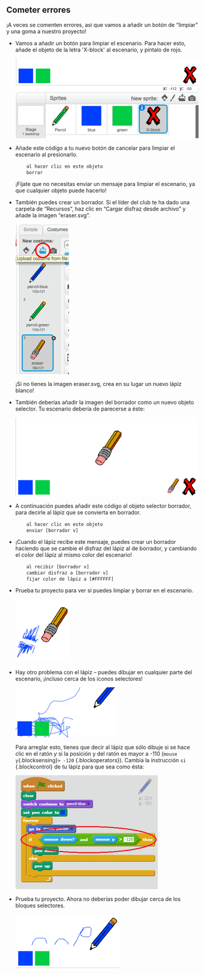 ## Cometer errores

¡A veces se comenten errores, asi que vamos a añadir un botón de “limpiar” y una goma a nuestro proyecto!

+ Vamos a añadir un botón para limpiar el escenario. Para hacer esto, añade el objeto de la letra 'X-block' al escenario, y píntalo de rojo.

	![screenshot](images/paint-x.png)

+ Añade este código a tu nuevo botón de cancelar para limpiar el escenario al presionarlo.

	```blocks
		al hacer clic en este objeto
		borrar
	```

	¡Fíjate que no necesitas enviar un mensaje para limpiar el escenario, ya que cualquier objeto puede hacerlo!

+ También puedes crear un borrador. Si el líder del club te ha dado una carpeta de “Recursos”, haz clic en “Cargar disfraz desde archivo” y añade la imagen “eraser.svg”.

	![screenshot](images/paint-eraser-costume.png)

	¡Si no tienes la imagen eraser.svg, crea en su lugar un nuevo lápiz blanco!

+ También deberías añadir la imagen del borrador como un nuevo objeto selector. Tu escenario debería de parecerse a éste:

	![screenshot](images/paint-eraser-stage.png)

+ A continuación puedes añadir este código al objeto selector borrador, para decirle al lápiz que se convierta en borrador.

	```blocks
		al hacer clic en este objeto
		enviar [borrador v]
	```

+ ¡Cuando el lápiz recibe este mensaje, puedes crear un borrador haciendo que se cambie el disfraz del lápiz al de borrador, y cambiando el color del lápiz al mismo color del escenario!

	```blocks
		al recibir [borrador v]
		cambiar disfraz a [borrador v]
		fijar color de lápiz a [#FFFFFF]
	```

+ Prueba tu proyecto para ver si puedes limpiar y borrar en el escenario.

	![screenshot](images/paint-erase-test.png)

+ Hay otro problema con el lápiz – puedes dibujar en cualquier parte del escenario, ¡incluso cerca de los íconos selectores!

	![screenshot](images/paint-draw-problem.png)

	Para arreglar esto, tienes que decir al lápiz que sólo dibuje si se hace clic en el ratón _y_ si la posición y del ratón es mayor a -110 (`mouse y`{.blocksensing}`> -120` {.blockoperators}). Cambia la instrucción `si` {.blockcontrol} de tu lápiz para que sea como ésta:

	![screenshot](images/pencil-gt-code.png)

+ Prueba tu proyecto. Ahora no deberías poder dibujar cerca de los bloques selectores.

	![screenshot](images/paint-fixed.png)



